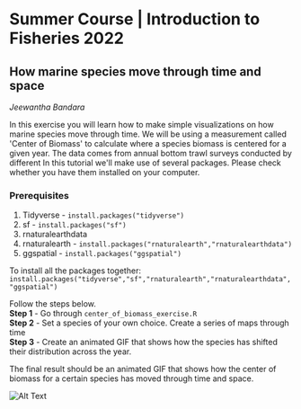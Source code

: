 # Summer Course | Introduction to Fisheries 2022 

## How marine species move through time and space
_Jeewantha Bandara_

In this exercise you will learn how to make simple visualizations on how marine species move through time. We will be using a measurement called 'Center of Biomass' to calculate where a species biomass is centered for a given year.
The data comes from annual bottom trawl surveys conducted by different 
In this tutorial we'll make use of several packages. Please check whether you have them installed on your computer.

### Prerequisites
1. Tidyverse - `install.packages("tidyverse")`
2. sf - `install.packages("sf")`
3. rnaturalearthdata
4. rnaturalearth - `install.packages("rnaturalearth","rnaturalearthdata")`
5. ggspatial - `install.packages("ggspatial")`

To install all the packages together: 
`install.packages("tidyverse","sf","rnaturalearth","rnaturalearthdata", "ggspatial")`

Follow the steps below.  
**Step 1** - Go through `center_of_biomass_exercise.R`  
**Step 2** - Set a species of your own choice. Create a series of maps through time  
**Step 3** - Create an animated GIF that shows how the species has shifted their distribution across the year.  

The final result should be an animated GIF that shows how the center of biomass for a certain species has moved through time and space.

![Alt Text](https://imgur.com/a/BhOkA8f)

